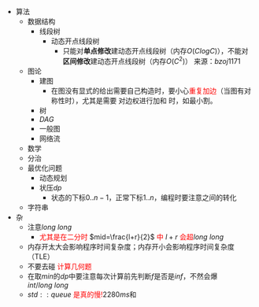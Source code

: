 * 算法
  * 数据结构
    * 线段树
      * 动态开点线段树
        * 只能对**单点修改**建动态开点线段树（内存$O(ClogC)$），不能对**区间修改**建动态开点线段树（内存$O(C^2)$） 来源：$bzoj1171$
  * 图论
    * 建图
      * 在图没有显式的给出需要自己构造时，要小心<font color="red">重复加边</font>（当图有对称性时），尤其是需要 对边权进行加和 时，如最小割。
    * 树
    * $DAG$
    * 一般图
    * 网络流
  * 数学
  * 分治
  * 最优化问题
    * 动态规划
    * 状压$dp$
        * 状态的下标$0..n-1$，正常下标$1..n$，编程时要注意之间的转化
  * 字符串
* 杂
  * 注意$long\ long$
    * <font color="red">尤其是在二分时</font> $mid=\frac{l+r}{2}$ <font color="red">中</font> $l+r$ <font color="red">会超</font>$long\ long$
  * 内存开太大会影响程序时间复杂度；内存开小会影响程序时间复杂度（TLE）
  * 不要去碰 <font color="red">计算几何题</font>
  * 在取$min$的$dp$中要注意每次计算前先判断$f$是否是$inf$，不然会爆$int/long\ long$
  * $std::queue$ <font color="red">是真的慢!</font>$2280ms$和



